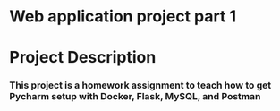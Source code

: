 # Web application project part 1
# Project Description
### This project is a homework assignment to teach how to get Pycharm setup with Docker, Flask, MySQL, and Postman